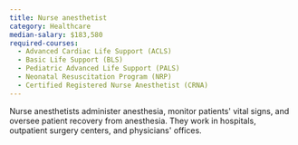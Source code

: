 ```yaml
---
title: Nurse anesthetist
category: Healthcare
median-salary: $183,580
required-courses:
  - Advanced Cardiac Life Support (ACLS)
  - Basic Life Support (BLS)
  - Pediatric Advanced Life Support (PALS)
  - Neonatal Resuscitation Program (NRP)
  - Certified Registered Nurse Anesthetist (CRNA)
---
```


Nurse anesthetists administer anesthesia, monitor patients' vital signs, and oversee patient recovery from anesthesia. They work in hospitals, outpatient surgery centers, and physicians' offices.